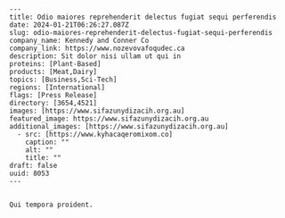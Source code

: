 
    ---
    title: Odio maiores reprehenderit delectus fugiat sequi perferendis
    date: 2024-01-21T06:26:27.087Z
    slug: odio-maiores-reprehenderit-delectus-fugiat-sequi-perferendis
    company_name: Kennedy and Conner Co
    company_link: https://www.nozevovafoqudec.ca
    description: Sit dolor nisi ullam ut qui in
    proteins: [Plant-Based]
    products: [Meat,Dairy]
    topics: [Business,Sci-Tech]
    regions: [International]
    flags: [Press Release]
    directory: [3654,4521]
    images: [https://www.sifazunydizacih.org.au]
    featured_image: https://www.sifazunydizacih.org.au
    additional_images: [https://www.sifazunydizacih.org.au]
      - src: [https://www.kyhacaqeromixom.co]
        caption: ""
        alt: ""
        title: ""
    draft: false
    uuid: 8053
    ---
    

    Qui tempora proident.
    